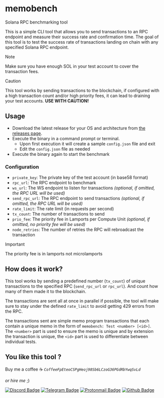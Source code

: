 # memobench

Solana RPC benchmarking tool

This is a simple CLI tool that allows you to send transactions to an RPC endpoint and measure their success rate and confirmation time. The goal of this tool is to test the success rate of transactions landing on chain with any specified Solana RPC endpoint.

> [!NOTE]
> Make sure you have enough SOL in your test account to cover the transaction fees.

> [!CAUTION]
> This tool works by sending transactions to the blockchain, if configured with a high transaction count and/or high priority fees, it can lead to draining your test accounts. **USE WITH CAUTION!**

## Usage

- Download the latest release for your OS and architecture from [the releases page](https://github.com/benjiewheeler/memobench/releases).
- Execute the binary in a command prompt or terminal.
  - Upon first execution it will create a sample `config.json` file and exit
  - Edit the `config.json` file as needed
- Execute the binary again to start the benchmark

### Configuration

- `private_key`: The private key of the test account (in base58 format)
- `rpc_url`: The RPC endpoint to benchmark
- `ws_url`: The WS endpoint to listen for transactions _(optional, if omitted, the RPC URL will be used)_
- `send_rpc_url`: The RPC endpoint to send transactions _(optional, if omitted, the RPC URL will be used)_
- `rate_limit`: The rate limit (in requests per second)
- `tx_count`: The number of transactions to send
- `prio_fee`: The priority fee in Lamports per Compute Unit _(optional, if omitted, no priority fee will be used)_
- `node_retries`: The number of retries the RPC will rebroadcast the transaction

> [!IMPORTANT]
> The priority fee is in lamports not microlamports

## How does it work?

This tool works by sending a predefined number (`tx_count`) of unique transactions to the specified RPC (`send_rpc_url` or `rpc_url`). And count how many of them made it to the blockchain.

The transactions are sent all at once in parallel if possible, the tool will make sure to stay under the defined `rate_limit` to avoid getting 429 errors from the RPC.

The transactions sent are simple memo program transactions that each contain a unique memo in the form of `memobench: Test <number> [<id>]`.
The `<number>` part is used to ensure the memo is unique and by extension the transaction is unique, the `<id>` part is used to differentiate between individual tests.

## You like this tool ?

Buy me a coffee :coffee: _`CoffeeFpEteoCSPgHeoj98Sb6LCzoG36PGdRbYwqSvLd`_

_or hire me_ ;)

[![Discord Badge](https://img.shields.io/static/v1?message=Discord&label=benjie_wh&style=flat&logo=discord&color=7289da&logoColor=7289da)](https://discordapp.com/users/789556474002014219)
[![Telegram Badge](https://img.shields.io/static/v1?message=Telegram&label=benjie_wh&style=flat&logo=telegram&color=229ED9)](https://t.me/benjie_wh)
[![Protonmail Badge](https://img.shields.io/static/v1?message=Email&label=ProtonMail&style=flat&logo=protonmail&color=6d4aff&logoColor=white)](mailto:benjiewheeler@protonmail.com)
[![Github Badge](https://img.shields.io/static/v1?message=Github&label=benjiewheeler&style=flat&logo=github&color=171515)](https://github.com/benjiewheeler)
